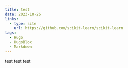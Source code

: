```yaml
---
title: test
date: 2023-10-26
links:
  - type: site
    url: https://github.com/scikit-learn/scikit-learn
tags:
  - Hugo
  - HugoBlox
  - Markdown
---
```


test test test

<!--more-->

